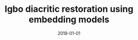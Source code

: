 ---
title: "Igbo diacritic restoration using embedding models"
collection: publications
permalink: /publication/2018-01-01-ezeani2018igbo
date: 2018-01-01
venue: 'None'
citation: 'Ezeani, Ignatius, Hepple, Mark, Onyenwe, Ikechukwu, Chioma, Enemouh (2018), Igbo diacritic restoration using embedding models'
---
